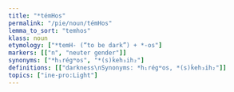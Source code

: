 ```yaml
---
title: "*témHos"
permalink: "/pie/noun/témHos"
lemma_to_sort: "temhos"
klass: noun
etymology: ["*temH- (“to be dark”) +‎ *-os"]
markers: [["n", "neuter gender"]]
synonyms: ["*h₁régʷos", "*(s)ḱeh₃ih₂"]
definitions: [["darkness\nSynonyms: *h₁régʷos, *(s)ḱeh₃ih₂"]]
topics: ["ine-pro:Light"]
---
```

